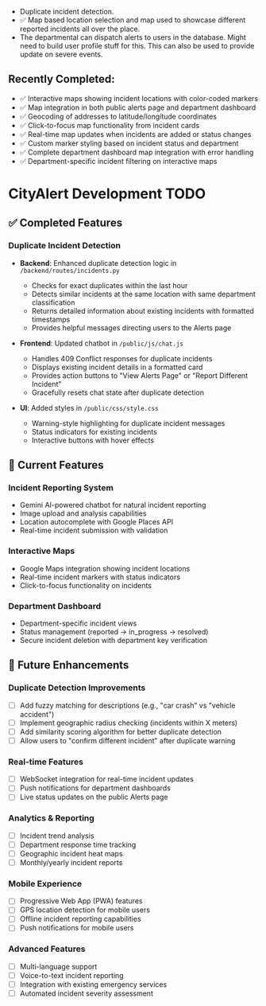 - Duplicate incident detection.
- ✅ Map based location selection and map used to showcase different reported incidents all over the place.
- The departmental can dispatch alerts to users in the database. Might need to build user profile stuff for this. This can also be used to provide update on severe events.

## Recently Completed:
- ✅ Interactive maps showing incident locations with color-coded markers
- ✅ Map integration in both public alerts page and department dashboard
- ✅ Geocoding of addresses to latitude/longitude coordinates
- ✅ Click-to-focus map functionality from incident cards
- ✅ Real-time map updates when incidents are added or status changes
- ✅ Custom marker styling based on incident status and department
- ✅ Complete department dashboard map integration with error handling
- ✅ Department-specific incident filtering on interactive maps

# CityAlert Development TODO

## ✅ Completed Features

### Duplicate Incident Detection
- **Backend**: Enhanced duplicate detection logic in `/backend/routes/incidents.py`
  - Checks for exact duplicates within the last hour
  - Detects similar incidents at the same location with same department classification
  - Returns detailed information about existing incidents with formatted timestamps
  - Provides helpful messages directing users to the Alerts page

- **Frontend**: Updated chatbot in `/public/js/chat.js` 
  - Handles 409 Conflict responses for duplicate incidents
  - Displays existing incident details in a formatted card
  - Provides action buttons to "View Alerts Page" or "Report Different Incident"
  - Gracefully resets chat state after duplicate detection

- **UI**: Added styles in `/public/css/style.css`
  - Warning-style highlighting for duplicate incident messages
  - Status indicators for existing incidents
  - Interactive buttons with hover effects

## 🔄 Current Features

### Incident Reporting System
- Gemini AI-powered chatbot for natural incident reporting
- Image upload and analysis capabilities
- Location autocomplete with Google Places API
- Real-time incident submission with validation

### Interactive Maps
- Google Maps integration showing incident locations
- Real-time incident markers with status indicators
- Click-to-focus functionality on incidents

### Department Dashboard
- Department-specific incident views
- Status management (reported → in_progress → resolved)
- Secure incident deletion with department key verification

## 🚀 Future Enhancements

### Duplicate Detection Improvements
- [ ] Add fuzzy matching for descriptions (e.g., "car crash" vs "vehicle accident")
- [ ] Implement geographic radius checking (incidents within X meters)
- [ ] Add similarity scoring algorithm for better duplicate detection
- [ ] Allow users to "confirm different incident" after duplicate warning

### Real-time Features
- [ ] WebSocket integration for real-time incident updates
- [ ] Push notifications for department dashboards
- [ ] Live status updates on the public Alerts page

### Analytics & Reporting
- [ ] Incident trend analysis
- [ ] Department response time tracking
- [ ] Geographic incident heat maps
- [ ] Monthly/yearly incident reports

### Mobile Experience
- [ ] Progressive Web App (PWA) features
- [ ] GPS location detection for mobile users
- [ ] Offline incident reporting capabilities
- [ ] Push notifications for mobile users

### Advanced Features
- [ ] Multi-language support
- [ ] Voice-to-text incident reporting
- [ ] Integration with existing emergency services
- [ ] Automated incident severity assessment